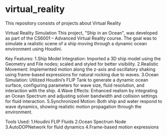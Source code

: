 # virtual_reality
This repository consists of projects about Virtual Reality

Virtual Reality Simulation
This project, "Ship in an Ocean", was developed as part of the CS6001 – Advanced Virtual Reality course. The goal was to simulate a realistic scene of a ship moving through a dynamic ocean environment using Houdini.

Key Features:
1.Ship Model Integration: Imported a 3D ship model using the Geometry and File nodes; scaled and styled for better visibility.
2.Realistic Movement: Implemented motion along the z-axis and oscillatory shaking using frame-based expressions for natural rocking due to waves.
3.Ocean Simulation: Utilized Houdini’s FLIP Tank to generate a dynamic ocean surface, configuring parameters for wave size, fluid resolution, and interaction with the ship.
4.Wave Effects: Enhanced realism by integrating an Ocean Spectrum and adjusting solver bandwidth and collision settings for fluid interaction.
5.Synchronized Motion: Both ship and water respond to wave dynamics, showing realistic motion propagation through the environment.

Tools Used:
1.Houdini FLIP Fluids
2.Ocean Spectrum Node
3.AutoDOPNetwork for fluid dynamics
4.Frame-based motion expressions
